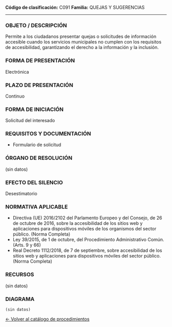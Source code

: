 
**Código de clasificación:** C091
**Familia:** QUEJAS Y SUGERENCIAS

---

### OBJETO / DESCRIPCIÓN

Permite a los ciudadanos presentar quejas o solicitudes de información accesible cuando los servicios municipales no cumplen con los requisitos de accesibilidad, garantizando el derecho a la información y la inclusión.

### FORMA DE PRESENTACIÓN

Electrónica

### PLAZO DE PRESENTACIÓN

Continuo

### FORMA DE INICIACIÓN

Solicitud del interesado

### REQUISITOS Y DOCUMENTACIÓN

- Formulario de solicitud

### ÓRGANO DE RESOLUCIÓN

(sin datos)

### EFECTO DEL SILENCIO

Desestimatorio

### NORMATIVA APLICABLE

- Directiva (UE) 2016/2102 del Parlamento Europeo y del Consejo, de 26 de octubre de 2016, sobre la accesibilidad de los sitios web y aplicaciones para dispositivos móviles de los organismos del sector público. (Norma Completa)
- Ley 39/2015, de 1 de octubre, del Procedimiento Administrativo Común. (Arts. 9 y 66)
- Real Decreto 1112/2018, de 7 de septiembre, sobre accesibilidad de los sitios web y aplicaciones para dispositivos móviles del sector público. (Norma Completa)

### RECURSOS

(sin datos)

### DIAGRAMA

```mermaid
(sin datos)
```

[← Volver al catálogo de procedimientos](../buscador.md)